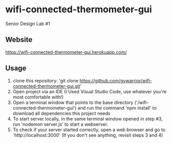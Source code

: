 # wifi-connected-thermometer-gui
Senior Design Lab #1

## Website
https://wifi-connected-thermometer-gui.herokuapp.com/

## Usage

1) clone this repository: 'git clone https://github.com/gvwarrior/wifi-connected-thermometer-gui.git'
2) Open project via an IDE (I Used Visual Studio Code, use whatever you're most comfortable with!)
3) Open a terminal window that points to the base directory ('/wifi-connected-thermometer-gui') and run the command 'npm install' to download all dependencies this project needs
4) To start server locally, in the same terminal window opened in step #3, run 'nodemon server.js' to start a webserver.
5) To check if your server started correctly, open a web browser and go to 'http://localhost:3000' (If you don't see anything, revisit steps 3 and 4)
